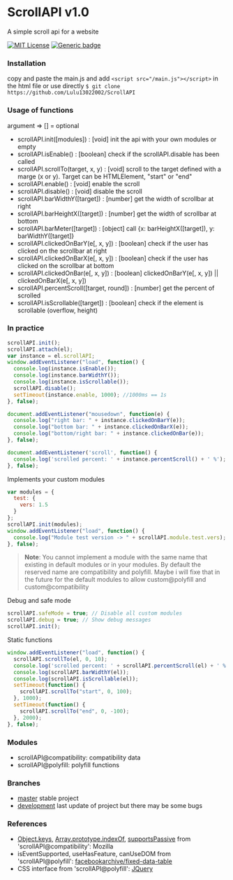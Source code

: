 # ScrollAPI v1.0
A simple scroll api for a website

[![MIT License](https://img.shields.io/badge/License-MIT-lightgrey.svg)](https://opensource.org/licenses/MIT)
[![Generic badge](https://img.shields.io/badge/PRs-welcome-brightgreen.svg)](https://github.com/Lulu13022002/ScrollAPI/blob/master/CONTRIBUTING)

### Installation
  copy and paste the main.js and add `<script src="/main.js"></script>` in the html file
  or use directly `$ git clone https://github.com/Lulu13022002/ScrollAPI`

### Usage of functions
  argument => [] = optional
  * scrollAPI.init([modules]) : [void] init the api with your own modules or empty
  * scrollAPI.isEnable() : [boolean] check if the scrollAPI.disable has been called
  * scrollAPI.scrollTo(target, x, y) : [void] scroll to the target defined with a marge (x or y). Target can be HTMLElement, "start" or "end"
  * scrollAPI.enable() : [void] enable the scroll
  * scrollAPI.disable() : [void] disable the scroll
  * scrollAPI.barWidthY([target]) : [number] get the width of scrollbar at right
  * scrollAPI.barHeightX([target]) : [number] get the width of scrollbar at bottom
  * scrollAPI.barMeter([target]) : [object] call {x: barHeightX([target]), y: barWidthY([target]}
  * scrollAPI.clickedOnBarY(e[, x, y]) : [boolean] check if the user has clicked on the scrollbar at right
  * scrollAPI.clickedOnBarX(e[, x, y]) : [boolean] check if the user has clicked on the scrollbar at bottom
  * scrollAPI.clickedOnBar(e[, x, y]) : [boolean] clickedOnBarY(e[, x, y]) || clickedOnBarX(e[, x, y]) 
  * scrollAPI.percentScroll([target, round]) : [number] get the percent of scrolled
  * scrollAPI.isScrollable([target]) : [boolean] check if the element is scrollable (overflow, height)
  
### In practice
  ```javascript
  scrollAPI.init();
  scrollAPI.attach(el);
  var instance = el.scrollAPI;
  window.addEventListener("load", function() {
    console.log(instance.isEnable());
    console.log(instance.barWidthY());
    console.log(instance.isScrollable());
    scrollAPI.disable();
    setTimeout(instance.enable, 1000); //1000ms == 1s
  }, false);
  
  document.addEventListener("mousedown", function(e) {
    console.log("right bar: " + instance.clickedOnBarY(e));
    console.log("bottom bar: " + instance.clickedOnBarX(e));
    console.log("bottom/right bar: " + instance.clickedOnBar(e));
  }, false);
  
  document.addEventListener('scroll', function() {
    console.log('scrolled percent: ' + instance.percentScroll() + ' %');
  }, false);
  ```
  
  Implements your custom modules
  ```javascript
  var modules = {
    test: {
      vers: 1.5
    }
  };
  scrollAPI.init(modules);
  window.addEventListener("load", function() {
    console.log("Module test version -> " + scrollAPI.module.test.vers);
  }, false);
  ```
  > **Note**: You cannot implement a module with the same name that existing in default modules or in your modules. By default the reserved name are compatibility and polyfill. Maybe i will fixe that in the future for the default modules to allow custom@polyfill and custom@compatibility
  
  Debug and safe mode
  ```javascript
  scrollAPI.safeMode = true; // Disable all custom modules
  scrollAPI.debug = true; // Show debug messages
  scrollAPI.init();
  ```
  
  Static functions
  ```javascript
  window.addEventListener("load", function() {
    scrollAPI.scrollTo(el, 0, 10);
    console.log('scrolled percent: ' + scrollAPI.percentScroll(el) + ' %');
    console.log(scrollAPI.barWidthY(el));
    console.log(scrollAPI.isScrollable(el));
    setTimeout(function() {
      scrollAPI.scrollTo("start", 0, 100);
    }, 1000);
    setTimeout(function() {
      scrollAPI.scrollTo("end", 0, -100);
    }, 2000);
  }, false);
  ```
  
  
### Modules
  * scrollAPI@compatibility: compatibility data
  * scrollAPI@polyfill: polyfill functions
  
### Branches
  - [master](https://github.com/Lulu13022002/ScrollAPI) stable project
  - [development](https://github.com/Lulu13022002/ScrollAPI/tree/development) last update of project but there may be some bugs
  
### References
  * [Object.keys](https://developer.mozilla.org/en-US/docs/Web/JavaScript/Reference/Global_Objects/Object/keys#Polyfill), [Array.prototype.indexOf](https://developer.mozilla.org/en-US/docs/Web/JavaScript/Reference/Global_Objects/Array/indexOf#Polyfill),
  [supportsPassive](https://developer.mozilla.org/en-US/docs/Web/API/EventTarget/addEventListener#Improving_scrolling_performance_with_passive_listeners) from 'scrollAPI@compatibility': Mozilla
  * isEventSupported, useHasFeature, canUseDOM from 'scrollAPI@polyfill': [facebookarchive/fixed-data-table](https://github.com/facebookarchive/fixed-data-table)
  * CSS interface from 'scrollAPI@polyfill': [JQuery](https://github.com/jquery/jquery)
